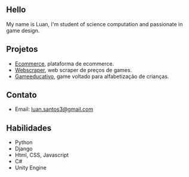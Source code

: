 ## Hello

My name is Luan, I'm student of science computation and passionate in game design.


## Projetos
- [Ecommerce](https://www.google.com), plataforma de ecommerce.
- [Webscraper](https://www.github.com), web scraper de preços de games.
- [Gameeducativo](https://www.wikipedia.org), game voltado para alfabetização de crianças.



## Contato

- Email: luan.santos3@gmail.com

## Habilidades

- Python
- Django
- Html, CSS, Javascript
- C#
- Unity Engine
